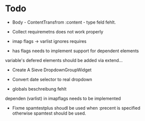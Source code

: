 # Todo

- Body - ContentTransfrom :content - type feld fehlt.

- Collect requiremetns does not work properly

- imap flags -> varlist ignores requires
- has flags needs to implement support for dependent elements

variable's defered elements should be added via extend...


 - Create A Sieve DropdownGroupWidget

 - Convert date selector to real dropdown

- globals beschreibung fehlt

dependen (varlist) in imapflags needs to be implemented

- Fixme spamtestplus shoudl be used when :precent is specified otherwise spamtest should be used.

